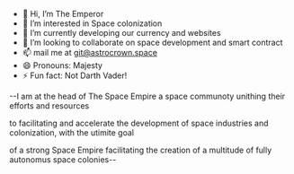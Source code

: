 - 👋 Hi, I’m The Emperor
- 👀 I’m interested in Space colonization
- 🌱 I’m currently developing our currency and websites
- 💞️ I’m looking to collaborate on space development and smart contract
- 📫 mail me at git@astrocrown.space
- 😄 Pronouns: Majesty
- ⚡ Fun fact: Not Darth Vader!


--I am at the head of The Space Empire a space communoty unithing their efforts and resources 

  to facilitating and accelerate the development of space industries and colonization, with the utimite goal
  
  of a strong Space Empire facilitating the creation of a multitude of fully autonomus space colonies--
